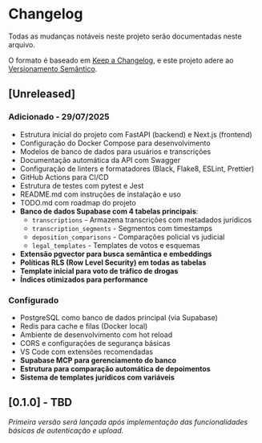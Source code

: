 # Changelog

Todas as mudanças notáveis neste projeto serão documentadas neste arquivo.

O formato é baseado em [Keep a Changelog](https://keepachangelog.com/pt-BR/1.0.0/),
e este projeto adere ao [Versionamento Semântico](https://semver.org/lang/pt-BR/).

## [Unreleased]

### Adicionado - 29/07/2025
- Estrutura inicial do projeto com FastAPI (backend) e Next.js (frontend)
- Configuração do Docker Compose para desenvolvimento
- Modelos de banco de dados para usuários e transcrições
- Documentação automática da API com Swagger
- Configuração de linters e formatadores (Black, Flake8, ESLint, Prettier)
- GitHub Actions para CI/CD
- Estrutura de testes com pytest e Jest
- README.md com instruções de instalação e uso
- TODO.md com roadmap do projeto
- **Banco de dados Supabase com 4 tabelas principais**:
  - `transcriptions` - Armazena transcrições com metadados jurídicos
  - `transcription_segments` - Segmentos com timestamps
  - `deposition_comparisons` - Comparações policial vs judicial
  - `legal_templates` - Templates de votos e esquemas
- **Extensão pgvector para busca semântica e embeddings**
- **Políticas RLS (Row Level Security) em todas as tabelas**
- **Template inicial para voto de tráfico de drogas**
- **Índices otimizados para performance**

### Configurado
- PostgreSQL como banco de dados principal (via Supabase)
- Redis para cache e filas (Docker local)
- Ambiente de desenvolvimento com hot reload
- CORS e configurações de segurança básicas
- VS Code com extensões recomendadas
- **Supabase MCP para gerenciamento do banco**
- **Estrutura para comparação automática de depoimentos**
- **Sistema de templates jurídicos com variáveis**

## [0.1.0] - TBD

*Primeira versão será lançada após implementação das funcionalidades básicas de autenticação e upload.*